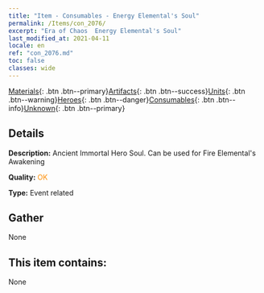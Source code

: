 ```yaml
---
title: "Item - Consumables - Energy Elemental's Soul"
permalink: /Items/con_2076/
excerpt: "Era of Chaos  Energy Elemental's Soul"
last_modified_at: 2021-04-11
locale: en
ref: "con_2076.md"
toc: false
classes: wide
---
```

 [Materials](/Items/){: .btn .btn--primary}[Artifacts](/Items/Artifacts/){: .btn .btn--success}[Units](/Items/Units/){: .btn .btn--warning}[Heroes](/Items/Heroes/){: .btn .btn--danger}[Consumables](/Items/Consumables/){: .btn .btn--info}[Unknown](/Items/Unknown/){: .btn .btn--primary}

## Details
 **Description:** Ancient Immortal Hero Soul. Can be used for Fire Elemental's Awakening

 **Quality:** <span style="color: #FF8C00">OK</span>

 **Type:** Event related

## Gather

  None

## This item contains:

  None

